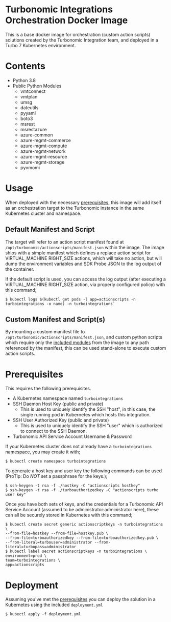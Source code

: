 # Turbonomic Integrations Orchestration Docker Image
This is a base docker image for orchestration (custom action scripts) solutions created by the Turbonomic Integration team, and deployed in a Turbo 7 Kubernetes environment.

# Contents
* Python 3.8
* Public Python Modules
  * vmtconnect
  * vmtplan
  * umsg
  * dateutils
  * pyyaml
  * boto3
  * msrest
  * msrestazure
  * azure-common
  * azure-mgmt-commerce
  * azure-mgmt-compute
  * azure-mgmt-network
  * azure-mgmt-resource
  * azure-mgmt-storage
  * pyvmomi

# Usage
When deployed with the necessary [prerequisites](#prerequisites), this image will add itself as an orchestration target to the Turbonomic instance in the same Kubernetes cluster and namespace.

## Default Manifest and Script
The target will refer to an action script manifest found at `/opt/turbonomic/actionscripts/manifest.json` within the image. The image ships with a simple manifest which defines a replace action script for VIRTUAL_MACHINE RIGHT_SIZE actions, which will take no action, but will dump the environment variables and SDK Probe JSON to the log output of the container.

If the default script is used, you can access the log output (after executing a VIRTUAL_MACHINE RIGHT_SIZE action, via properly configured policy) with this command;
```
$ kubectl logs $(kubectl get pods -l app=actionscripts -n turbointegrations -o name) -n turbointegrations`
```

## Custom Manifest and Script(s)
By mounting a custom manifest file to `/opt/turbonomic/actionscripts/manifest.json`, and custom python scripts which require only the [included modules](#contents) from the image to any path referenced by the manifest, this can be used stand-alone to execute custom action scripts.

# Prerequisites

This requires the following prerequisites.
* A Kubernetes namespace named `turbointegrations`
* SSH Daemon Host Key (public and private)
  * This is used to uniquely identify the SSH "host", in this case, the single running pod in Kubernetes which hosts this integration.
* SSH User Authorized Key (public and private)
  * This is used to uniquely identify the SSH "user" which is authorized to connect to the SSH Daemon.
* Turbonomic API Service Account Username & Password

If your Kubernetes cluster does not already have a `turbointegrations` namespace, you may create it with;
```
$ kubectl create namespace turbointegrations
```

To generate a host key and user key the following commands can be used
(ProTip: Do *NOT* set a passphrase for the keys.);
```
$ ssh-keygen -t rsa -f ./hostkey -C "actionscripts hostkey"
$ ssh-keygen -t rsa -f ./turboauthorizedkey -C "actionscripts turbo user key"
```

Once you have both sets of keys, and the credentials for a Turbonomic API Service Account (assumed to be administrator:administrator here), these can all be securely stored in Kubernetes with this command;
```
$ kubectl create secret generic actionscriptkeys -n turbointegrations \
--from-file=hostkey --from-file=hostkey.pub \
--from-file=turboauthorizedkey --from-file=turboauthorizedkey.pub \
--from-literal=turbouser=administrator --from-literal=turbopass=administrator
$ kubectl label secret actionscriptkeys -n turbointegrations \
environment=prod \
team=turbointegrations \
app=actionscripts
```

# Deployment
Assuming you've met the [prerequisites](#prerequisites) you can deploy the solution in a Kubernetes using the included `deployment.yml`

`$ kubectl apply -f deployment.yml`
